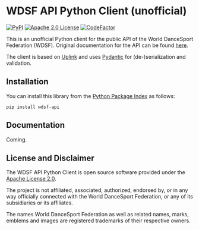 # WDSF API Python Client (unofficial)

[![PyPI](https://img.shields.io/pypi/v/wdsf-api)](https://pypi.org/project/wdsf-api/)
[![Apache 2.0 License](https://img.shields.io/github/license/dancesport-live/wdsf-api-python-client)](https://apache.org/licenses/LICENSE-2.0)
[![CodeFactor](https://www.codefactor.io/repository/github/dancesport-live/wdsf-api-python-client/badge)](https://www.codefactor.io/repository/github/dancesport-live/wdsf-api-python-client)


This is an unofficial Python client for the public API of the World DanceSport Federation (WDSF).
Original documentation for the API can be found [here](https://github.com/jaykay-design/WDSF-API/).

The client is based on [Uplink](https://uplink.readthedocs.io) and uses [Pydantic](https://docs.pydantic.dev) for (de-)serialization and validation.


## Installation

You can install this library from the [Python Package Index](https://pypi.org/project/wdsf-api/) as follows:

    pip install wdsf-api


## Documentation

Coming.


## License and Disclaimer

The WDSF API Python Client is open source software provided under the [Apache License 2.0](https://apache.org/licenses/LICENSE-2.0).

The project is not affiliated, associated, authorized, endorsed by, or in any way officially connected with the World DanceSport Federation,
or any of its subsidiaries or its affiliates.

The names World DanceSport Federation as well as related names, marks, emblems and images are registered trademarks of their respective owners.